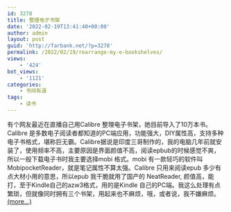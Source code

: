 ```yaml
---
id: 3278
title: 整理电子书架
date: '2022-02-19T13:41:40+00:00'
author: admin
layout: post
guid: 'http://farbank.net/?p=3278'
permalink: /2022/02/19/rearrange-my-e-bookshelves/
views:
    - '424'
bot_views:
    - '1121'
categories:
    - 书间有道
tags:
    - 读书
---
```


有个网友最近在直播自己用Calibre 整理电子书架，她目前导入了10万本书。Calibre 是多数电子阅读者都知道的PC端应用，功能强大，DIY属性高，支持多种电子书格式，堪称巨无霸。Calibre据说是印度三哥制作的，我的电脑几年前就安装了，使用频率不高，主要原因是界面颜值不高，阅读epbub的时候感觉不爽，所以一般下载电子书时我主要选择mobi 格式。mobi 有一款轻巧的软件叫MobipocketReader，就是笔记属性不算太强。Calibre 只用来阅读epub 多少有点大材小用的意思，所以epub 我干脆就用了国产的 NeatReader, 颜值高，能打，至于Kindle自己的azw3格式，用的是Kindle 自己的PC端。我这么处理有点繁琐，但就像同时拥有三个书架，用起来也不麻烦，哦，或者说，我不嫌麻烦。 [<span aria-label="Continue reading 整理电子书架">(more…)</span>](http://farbank.net/2022/02/19/rearrange-my-e-bookshelves/#more-3278)